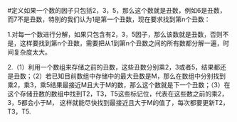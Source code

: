 #定义如果一个数的因子只包括2，3，5，那么这个数就是丑数，例如6是丑数，而7不是丑数，特别的我们认为1是第一个丑数，现在要求找到第n个丑数：

1.对每一个数进行分解，如果只包含有2，3，5因子，那么该数就是丑数，否则不是，这样要找到第n个丑数，需要把从1到第n个丑数之间的所有数都分解一遍，时间复杂度太大。

2.（1）利用一个数组来存储之前的丑数，这些丑数分别乘2，3或者5，结果都还是丑数；（2）若已知目前数组中存储中的最大丑数是M，那么在数组中分别找到
乘2，乘3，乘5结果最接近M且大于M的数，那么这个数就是下一个丑数；（3）在这个存储丑数的数组中找到T2，T3，T5这些标记位，代表在这些数之前的乘2，3，5都会小于M，
这样就能尽快找到最接近且大于M的值了，每次都要更新T2，T3，T5.
